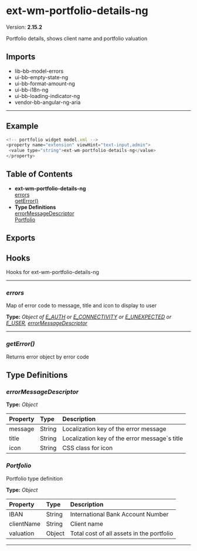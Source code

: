 # ext-wm-portfolio-details-ng


Version: **2.15.2**

Portfolio details, shows client name and portfolio valuation

## Imports

* lib-bb-model-errors
* ui-bb-empty-state-ng
* ui-bb-format-amount-ng
* ui-bb-i18n-ng
* ui-bb-loading-indicator-ng
* vendor-bb-angular-ng-aria

---

## Example

```javascript
<!-- portfolio widget model.xml -->
<property name="extension" viewHint="text-input,admin">
 <value type="string">ext-wm-portfolio-details-ng</value>
</property>
```

## Table of Contents
- **ext-wm-portfolio-details-ng**<br/>    <a href="#ext-wm-portfolio-details-ngerrors">errors</a><br/>    <a href="#ext-wm-portfolio-details-nggetError">getError()</a><br/>
- **Type Definitions**<br/>    <a href="#errorMessageDescriptor">errorMessageDescriptor</a><br/>    <a href="#Portfolio">Portfolio</a><br/>

## Exports


## Hooks

Hooks for ext-wm-portfolio-details-ng

---
### <a name="ext-wm-portfolio-details-ngerrors"></a>*errors*

Map of error code to message, title and icon to display to user

**Type:** *Object of [E_AUTH](#E_AUTH) or [E_CONNECTIVITY](#E_CONNECTIVITY) or [E_UNEXPECTED](#E_UNEXPECTED) or [E_USER](#E_USER), [errorMessageDescriptor](#errorMessageDescriptor)*


---

### <a name="ext-wm-portfolio-details-nggetError"></a>*getError()*

Returns error object by error code

## Type Definitions


### <a name="errorMessageDescriptor"></a>*errorMessageDescriptor*


**Type:** *Object*


| Property | Type | Description |
| :-- | :-- | :-- |
| message | String | Localization key of the error message |
| title | String | Localization key of the error message`s title |
| icon | String | CSS class for icon |

### <a name="Portfolio"></a>*Portfolio*

Portfolio type definition

**Type:** *Object*


| Property | Type | Description |
| :-- | :-- | :-- |
| IBAN | String | International Bank Account Number |
| clientName | String | Client name |
| valuation | Object | Total cost of all assets in the portfolio |

---
